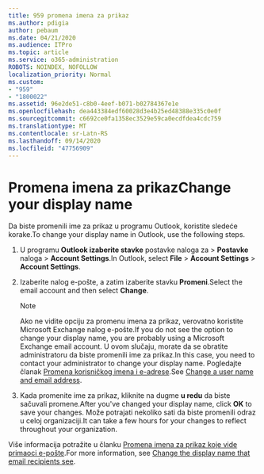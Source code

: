 ```yaml
---
title: 959 promena imena za prikaz
ms.author: pdigia
author: pebaum
ms.date: 04/21/2020
ms.audience: ITPro
ms.topic: article
ms.service: o365-administration
ROBOTS: NOINDEX, NOFOLLOW
localization_priority: Normal
ms.custom:
- "959"
- "1800022"
ms.assetid: 96e2de51-c8b0-4eef-b071-b02784367e1e
ms.openlocfilehash: dea443384edf60028d3e4b25ed48388e335c0e0f
ms.sourcegitcommit: c6692ce0fa1358ec3529e59ca0ecdfdea4cdc759
ms.translationtype: MT
ms.contentlocale: sr-Latn-RS
ms.lasthandoff: 09/14/2020
ms.locfileid: "47756909"
---
```

# <a name="change-your-display-name"></a><span data-ttu-id="4c375-102">Promena imena za prikaz</span><span class="sxs-lookup"><span data-stu-id="4c375-102">Change your display name</span></span>
  
<span data-ttu-id="4c375-103">Da biste promenili ime za prikaz u programu Outlook, koristite sledeće korake.</span><span class="sxs-lookup"><span data-stu-id="4c375-103">To change your display name in Outlook, use the following steps.</span></span>
  
1. <span data-ttu-id="4c375-104">U programu **Outlook izaberite stavke** postavke naloga za \> **Postavke** naloga \> **Account Settings**.</span><span class="sxs-lookup"><span data-stu-id="4c375-104">In Outlook, select **File** \> **Account Settings** \> **Account Settings**.</span></span>

2. <span data-ttu-id="4c375-105">Izaberite nalog e-pošte, a zatim izaberite stavku **Promeni**.</span><span class="sxs-lookup"><span data-stu-id="4c375-105">Select the email account and then select **Change**.</span></span>

    > [!NOTE]
    > <span data-ttu-id="4c375-106">Ako ne vidite opciju za promenu imena za prikaz, verovatno koristite Microsoft Exchange nalog e-pošte.</span><span class="sxs-lookup"><span data-stu-id="4c375-106">If you do not see the option to change your display name, you are probably using a Microsoft Exchange email account.</span></span> <span data-ttu-id="4c375-107">U ovom slučaju, morate da se obratite administratoru da biste promenili ime za prikaz.</span><span class="sxs-lookup"><span data-stu-id="4c375-107">In this case, you need to contact your administrator to change your display name.</span></span> <span data-ttu-id="4c375-108">Pogledajte članak [Promena korisničkog imena i e-adrese](https://docs.microsoft.com/microsoft-365/admin/add-users/change-a-user-name-and-email-address).</span><span class="sxs-lookup"><span data-stu-id="4c375-108">See [Change a user name and email address](https://docs.microsoft.com/microsoft-365/admin/add-users/change-a-user-name-and-email-address).</span></span>
  
3. <span data-ttu-id="4c375-109">Kada promenite ime za prikaz, kliknite na dugme **u redu** da biste sačuvali promene.</span><span class="sxs-lookup"><span data-stu-id="4c375-109">After you've changed your display name, click **OK** to save your changes.</span></span> <span data-ttu-id="4c375-110">Može potrajati nekoliko sati da biste promenili odraz u celoj organizaciji.</span><span class="sxs-lookup"><span data-stu-id="4c375-110">It can take a few hours for your changes to reflect throughout your organization.</span></span>

<span data-ttu-id="4c375-111">Više informacija potražite u članku [Promena imena za prikaz koje vide primaoci e-pošte](https://support.office.com/article/2b53331a-ba2a-4803-88dc-ac9fe376c8a9.aspx).</span><span class="sxs-lookup"><span data-stu-id="4c375-111">For more information, see [Change the display name that email recipients see](https://support.office.com/article/2b53331a-ba2a-4803-88dc-ac9fe376c8a9.aspx).</span></span>
  